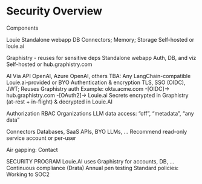 # Security Overview


Components

Louie
Standalone webapp
DB Connectors; Memory; Storage
Self-hosted or louie.ai

Graphistry - reuses for sensitive deps
Standalone webapp
Auth, DB, and viz
Self-hosted or hub.graphistry.com

AI
Via API
OpenAI, Azure OpenAI, others TBA: Any LangChain-compatible
Louie.ai-provided or BYO
Authentication & encryption
TLS, SSO (OIDC), JWT; Reuses Graphistry auth
Example: okta.acme.com -[OIDC]->  hub.graphistry.com -[OAuth2]-> Louie.ai
Secrets encrypted in Graphistry (at-rest + in-flight) & decrypted in Louie.AI

Authorization
RBAC
Organizations
LLM data access: “off”, “metadata”, “any data”

Connectors
Databases, SaaS APIs, BYO LLMs, …
Recommend read-only service account or per-user

Air gapping: Contact

SECURITY PROGRAM
Louie.AI uses Graphistry for accounts, DB, …
Continuous compliance (Drata)
Annual pen testing
Standard policies: Working to SOC2
